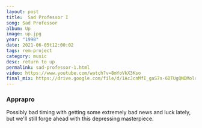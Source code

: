 ```yaml
---
layout: post
title:  Sad Professor I
song: Sad Professor
album: Up
image: up.jpg
year: "1998"
date: 2021-06-05t12:00:02
tags: rem-project
category: music
desc: return to up
permalink: sad-professor-1.html
video: https://www.youtube.com/watch?v=8mYoVkX3Kso
final_mix: https://drive.google.com/file/d/1AcJcnMfI_gaS7s-6DTUgQNDMolrXvvTi/view?usp=sharing
---
```


### Apprapro

Possibly bad timing with getting some extremely bad news and luck lately, but we'll still forge ahead with this depressing masterpiece.